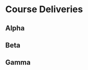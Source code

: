 # Course Deliveries

## Alpha

[RUP Artifact]: https://docs.google.com/document/d/1kTshmKPXas45ZxOfALtFDYyBRAFjBHGw/edit?usp=sharing&amp;amp;ouid=100351413909128319556&amp;amp;rtpof=true&amp;amp;sd=true	"Artifact"



## Beta



## Gamma

